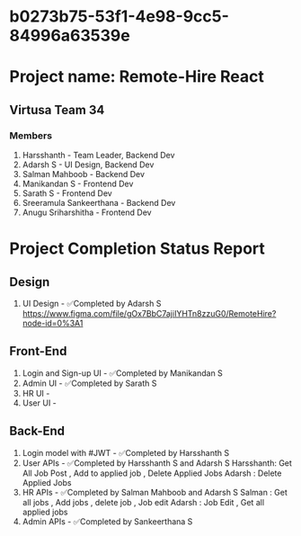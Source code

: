 # b0273b75-53f1-4e98-9cc5-84996a63539e

# Project name: Remote-Hire React
## Virtusa Team 34
### Members
1. Harsshanth - Team Leader, Backend Dev
2. Adarsh S - UI Design, Backend Dev
3. Salman Mahboob - Backend Dev
4. Manikandan S - Frontend Dev
5. Sarath S - Frontend Dev
6. Sreeramula Sankeerthana - Backend Dev
7. Anugu Sriharshitha - Frontend Dev


# Project Completion Status Report

## Design 
 1. UI Design - ✅Completed by Adarsh S
https://www.figma.com/file/gOx7BbC7ajiIYHTn8zzuG0/RemoteHire?node-id=0%3A1

## Front-End
1. Login and Sign-up UI - ✅Completed by Manikandan S
2. Admin UI - ✅Completed by Sarath S
3. HR UI - 
4. User UI - 

## Back-End
1. Login model with #JWT - ✅Completed by Harsshanth S
2. User APIs - ✅Completed by Harsshanth S and Adarsh S
   Harsshanth: Get All Job Post , Add to applied job , Delete Applied Jobs
   Adarsh : Delete Applied Jobs
3. HR APIs - ✅Completed by Salman Mahboob and Adarsh S
   Salman : Get all jobs , Add jobs , delete job , Job edit
   Adarsh : Job Edit , Get all applied jobs
4. Admin APIs - ✅Completed by Sankeerthana S

